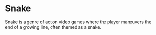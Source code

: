 # Snake
Snake is a genre of action video games where the player maneuvers the end of a growing line, often themed as a snake.
